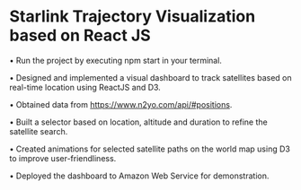 # Starlink Trajectory Visualization based on React JS

• Run the project by executing npm start in your terminal. 

• Designed and implemented a visual dashboard to track satellites based on real-time location using ReactJS and D3.

• Obtained data from https://www.n2yo.com/api/#positions.

• Built a selector based on location, altitude and duration to refine the satellite search.

• Created animations for selected satellite paths on the world map using D3 to improve user-friendliness.

• Deployed the dashboard to Amazon Web Service for demonstration. 
